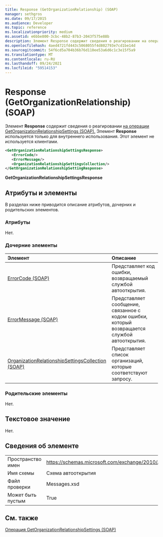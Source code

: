 ```yaml
---
title: Response (GetOrganizationRelationship) (SOAP)
manager: sethgros
ms.date: 09/17/2015
ms.audience: Developer
ms.topic: reference
ms.localizationpriority: medium
ms.assetid: e6bbe800-3cbc-48b2-87b3-2043f575e88b
description: Элемент Response содержит сведения о реагировании на операции GetOrganizationRelationshipSettings (SOAP). Элемент Response используется только для внутреннего использования. Этот элемент не используется клиентами.
ms.openlocfilehash: 4aed4721fd443c5068055f4d802793e7cd1be14d
ms.sourcegitcommit: 54f6cd5a704b36b76d110ee53a6d6c1c3e15f5a9
ms.translationtype: MT
ms.contentlocale: ru-RU
ms.lasthandoff: 09/24/2021
ms.locfileid: "59514153"
---
```

# <a name="response-getorganizationrelationship-soap"></a>Response (GetOrganizationRelationship) (SOAP)

Элемент **Response** содержит сведения о реагировании [на операции GetOrganizationRelationshipSettings (SOAP).](getorganizationrelationshipsettings-operation-soap.md) Элемент **Response** используется только для внутреннего использования. Этот элемент не используется клиентами. 
  
```XML
<GetOrganizationRelationshipSettingsResponse>
   <ErrorCode/>
   <ErrorMessage/>
   <OrganizationRelationshipSettingsCollection/>
</GetOrganizationRelationshipSettingResponse>
```

 **GetOrganizationRelationshipSettingsResponse**
## <a name="attributes-and-elements"></a>Атрибуты и элементы

В разделах ниже приводится описание атрибутов, дочерних и родительских элементов.
  
### <a name="attributes"></a>Атрибуты

Нет.
  
### <a name="child-elements"></a>Дочерние элементы

|**Элемент**|**Описание**|
|:-----|:-----|
|[ErrorCode (SOAP)](errorcode-soap.md) <br/> |Представляет код ошибки, возвращаемый службой автооткрытия.  <br/> |
|[ErrorMessage (SOAP)](errormessage-soap.md) <br/> |Представляет сообщение, связанное с кодом ошибки, который возвращается службой автооткрытия.  <br/> |
|[OrganizationRelationshipSettingsCollection (SOAP)](organizationrelationshipsettingscollection-soap.md) <br/> |Представляет список организаций, которые соответствуют запросу.  <br/> |
   
### <a name="parent-elements"></a>Родительские элементы

Нет.
  
## <a name="text-value"></a>Текстовое значение

Нет.
  
## <a name="element-information"></a>Сведения об элементе

|||
|:-----|:-----|
|Пространство имен  <br/> |https://schemas.microsoft.com/exchange/2010/Autodiscover  <br/> |
|Имя схемы  <br/> |Схема автооткрытия  <br/> |
|Файл проверки  <br/> |Messages.xsd  <br/> |
|Может быть пустым  <br/> |True  <br/> |
   
## <a name="see-also"></a>См. также



[Операция GetOrganizationRelationshipSettings (SOAP)](getorganizationrelationshipsettings-operation-soap.md)


